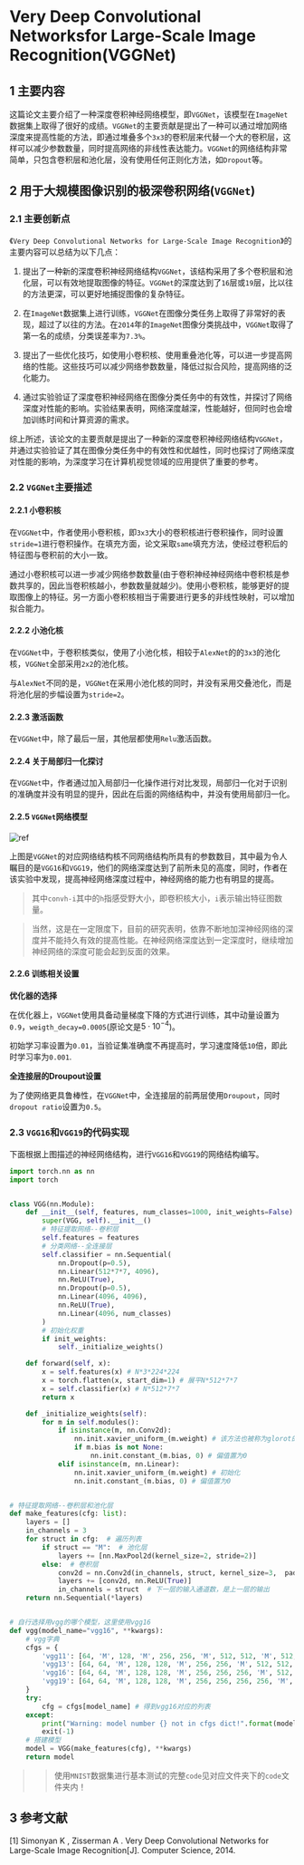 # Very Deep Convolutional Networksfor Large-Scale Image Recognition(VGGNet)

## 1 主要内容


这篇论文主要介绍了一种深度卷积神经网络模型，即`VGGNet`，该模型在`ImageNet`数据集上取得了很好的成绩。`VGGNet`的主要贡献是提出了一种可以通过增加网络深度来提高性能的方法，即通过堆叠多个`3x3`的卷积层来代替一个大的卷积层，这样可以减少参数数量，同时提高网络的非线性表达能力。`VGGNet`的网络结构非常简单，只包含卷积层和池化层，没有使用任何正则化方法，如`Dropout`等。

## 2 用于大规模图像识别的极深卷积网络(`VGGNet`)

### 2.1 主要创新点

《`Very Deep Convolutional Networks for Large-Scale Image Recognition`》的主要内容可以总结为以下几点：

1. 提出了一种新的深度卷积神经网络结构`VGGNet`，该结构采用了多个卷积层和池化层，可以有效地提取图像的特征。`VGGNet`的深度达到了`16`层或`19`层，比以往的方法更深，可以更好地捕捉图像的复杂特征。

2. 在`ImageNet`数据集上进行训练，`VGGNet`在图像分类任务上取得了非常好的表现，超过了以往的方法。在`2014`年的`ImageNet`图像分类挑战中，`VGGNet`取得了第一名的成绩，分类误差率为`7.3%`。

3. 提出了一些优化技巧，如使用小卷积核、使用重叠池化等，可以进一步提高网络的性能。这些技巧可以减少网络参数数量，降低过拟合风险，提高网络的泛化能力。

4. 通过实验验证了深度卷积神经网络在图像分类任务中的有效性，并探讨了网络深度对性能的影响。实验结果表明，网络深度越深，性能越好，但同时也会增加训练时间和计算资源的需求。

综上所述，该论文的主要贡献是提出了一种新的深度卷积神经网络结构`VGGNet`，并通过实验验证了其在图像分类任务中的有效性和优越性，同时也探讨了网络深度对性能的影响，为深度学习在计算机视觉领域的应用提供了重要的参考。

### 2.2 `VGGNet`主要描述

#### 2.2.1 小卷积核

在`VGGNet`中，作者使用小卷积核，即`3x3`大小的卷积核进行卷积操作，同时设置`stride=1`进行卷积操作。在填充方面，论文采取`same`填充方法，使经过卷积后的特征图与卷积前的大小一致。

通过小卷积核可以进一步减少网络参数数量(由于卷积神经神经网络中卷积核是参数共享的，因此当卷积核越小，参数数量就越少)。使用小卷积核，能够更好的提取图像上的特征。另一方面小卷积核相当于需要进行更多的非线性映射，可以增加拟合能力。

#### 2.2.2 小池化核

在`VGGNet`中，于卷积核类似，使用了小池化核，相较于`AlexNet`的的`3x3`的池化核，`VGGNet`全部采用`2x2`的池化核。

与`AlexNet`不同的是，`VGGNet`在采用小池化核的同时，并没有采用交叠池化，而是将池化层的步幅设置为`stride=2`。

#### 2.2.3 激活函数

在`VGGNet`中，除了最后一层，其他层都使用`Relu`激活函数。

#### 2.2.4 关于局部归一化探讨

在`VGGNet`中，作者通过加入局部归一化操作进行对比发现，局部归一化对于识别的准确度并没有明显的提升，因此在后面的网络结构中，并没有使用局部归一化。

#### 2.2.5 `VGGNet`网络模型

![ref](images/VGGNet-1.png)

上图是`VGGNet`的对应网络结构核不同网络结构所具有的参数数目，其中最为令人瞩目的是`VGG16`和`VGG19`，他们的网络深度达到了前所未见的高度，同时，作者在该实验中发现，提高神经网络深度过程中，神经网络的能力也有明显的提高。

>其中`convh-i`其中的`h`指感受野大小，即卷积核大小，`i`表示输出特征图数量。

>当然，这是在一定限度下，目前的研究表明，依靠不断地加深神经网络的深度并不能持久有效的提高性能。在神经网络深度达到一定深度时，继续增加神经网络的深度可能会起到反面的效果。

#### 2.2.6 训练相关设置

**优化器的选择**

在优化器上，`VGGNet`使用具备动量梯度下降的方式进行训练，其中动量设置为`0.9`，`weigth_decay=0.0005`(原论文是$5\cdot 10^{-4}$)。

初始学习率设置为`0.01`，当验证集准确度不再提高时，学习速度降低`10`倍，即此时学习率为`0.001`.

**全连接层的Droupout设置**

为了使网络更具鲁棒性，在`VGGNet`中，全连接层的前两层使用`Droupout`，同时`dropout ratio`设置为`0.5`。

### 2.3 `VGG16`和`VGG19`的代码实现

下面根据上图描述的神经网络结构，进行`VGG16`和`VGG19`的网络结构编写。

```py
import torch.nn as nn
import torch


class VGG(nn.Module):
    def __init__(self, features, num_classes=1000, init_weights=False):
        super(VGG, self).__init__()
        # 特征提取网络--卷积层
        self.features = features
        # 分类网络--全连接层
        self.classifier = nn.Sequential(
            nn.Dropout(p=0.5),
            nn.Linear(512*7*7, 4096),
            nn.ReLU(True),
            nn.Dropout(p=0.5),
            nn.Linear(4096, 4096),
            nn.ReLU(True),
            nn.Linear(4096, num_classes)
        )
        # 初始化权重
        if init_weights:
            self._initialize_weights()

    def forward(self, x):
        x = self.features(x) # N*3*224*224
        x = torch.flatten(x, start_dim=1) # 展平N*512*7*7
        x = self.classifier(x) # N*512*7*7
        return x

    def _initialize_weights(self):
        for m in self.modules():
            if isinstance(m, nn.Conv2d):
                nn.init.xavier_uniform_(m.weight) # 该方法也被称为glorot的初始化
                if m.bias is not None:
                    nn.init.constant_(m.bias, 0) # 偏值置为0
            elif isinstance(m, nn.Linear):
                nn.init.xavier_uniform_(m.weight) # 初始化
                nn.init.constant_(m.bias, 0) # 偏值置为0


# 特征提取网络--卷积层和池化层
def make_features(cfg: list):
    layers = []
    in_channels = 3
    for struct in cfg:  # 遍历列表
        if struct == "M":  # 池化层
            layers += [nn.MaxPool2d(kernel_size=2, stride=2)]
        else:  # 卷积层
            conv2d = nn.Conv2d(in_channels, struct, kernel_size=3,  padding="same")
            layers += [conv2d, nn.ReLU(True)]
            in_channels = struct  # 下一层的输入通道数，是上一层的输出
    return nn.Sequential(*layers)


# 自行选择用vgg的哪个模型，这里使用vgg16
def vgg(model_name="vgg16", **kwargs):
    # vgg字典
    cfgs = {
        'vgg11': [64, 'M', 128, 'M', 256, 256, 'M', 512, 512, 'M', 512, 512, 'M'],
        'vgg13': [64, 64, 'M', 128, 128, 'M', 256, 256, 'M', 512, 512, 'M', 512, 512, 'M'],
        'vgg16': [64, 64, 'M', 128, 128, 'M', 256, 256, 256, 'M', 512, 512, 512, 'M', 512, 512, 512, 'M'],
        'vgg19': [64, 64, 'M', 128, 128, 'M', 256, 256, 256, 256, 'M', 512, 512, 512, 512, 'M', 512, 512, 512, 512, 'M'],
    }
    try:
        cfg = cfgs[model_name] # 得到vgg16对应的列表
    except:
        print("Warning: model number {} not in cfgs dict!".format(model_name))
        exit(-1)
    # 搭建模型
    model = VGG(make_features(cfg), **kwargs)
    return model
```

>>使用`MNIST`数据集进行基本测试的完整`code`见对应文件夹下的`code`文件夹内！

## 3 参考文献
[1] Simonyan K ,  Zisserman A . Very Deep Convolutional Networks for Large-Scale Image Recognition[J]. Computer Science, 2014.